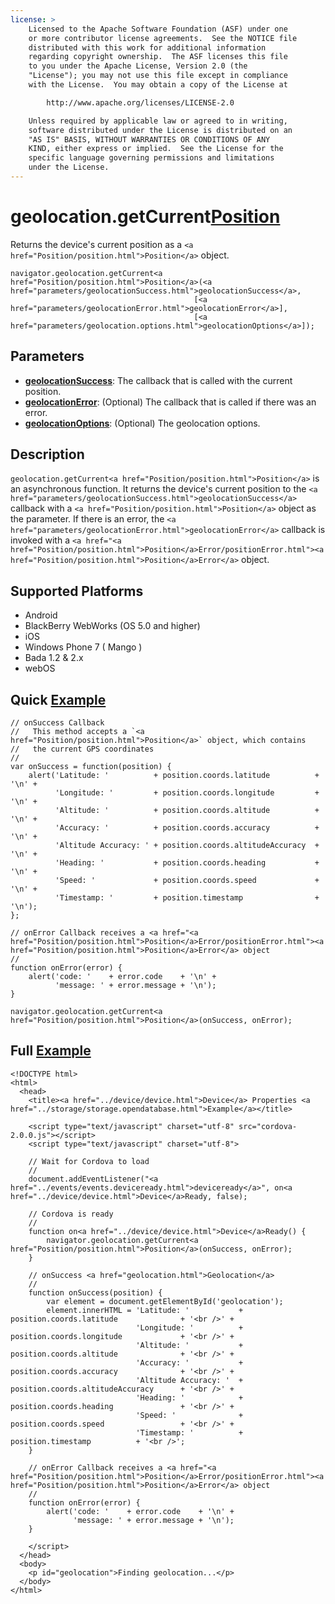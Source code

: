 ```yaml
---
license: >
    Licensed to the Apache Software Foundation (ASF) under one
    or more contributor license agreements.  See the NOTICE file
    distributed with this work for additional information
    regarding copyright ownership.  The ASF licenses this file
    to you under the Apache License, Version 2.0 (the
    "License"); you may not use this file except in compliance
    with the License.  You may obtain a copy of the License at

        http://www.apache.org/licenses/LICENSE-2.0

    Unless required by applicable law or agreed to in writing,
    software distributed under the License is distributed on an
    "AS IS" BASIS, WITHOUT WARRANTIES OR CONDITIONS OF ANY
    KIND, either express or implied.  See the License for the
    specific language governing permissions and limitations
    under the License.
---
```


geolocation.getCurrent<a href="Position/position.html">Position</a>
==============================

Returns the device's current position as a `<a href="Position/position.html">Position</a>` object.

    navigator.geolocation.getCurrent<a href="Position/position.html">Position</a>(<a href="parameters/geolocationSuccess.html">geolocationSuccess</a>, 
                                             [<a href="parameters/geolocationError.html">geolocationError</a>], 
                                             [<a href="parameters/geolocation.options.html">geolocationOptions</a>]);

Parameters
----------

- __<a href="parameters/geolocationSuccess.html">geolocationSuccess</a>__: The callback that is called with the current position.
- __<a href="parameters/geolocationError.html">geolocationError</a>__: (Optional) The callback that is called if there was an error.
- __<a href="parameters/geolocation.options.html">geolocationOptions</a>__: (Optional) The geolocation options.

Description
-----------

`geolocation.getCurrent<a href="Position/position.html">Position</a>` is an asynchronous function. It returns the device's current position to the `<a href="parameters/geolocationSuccess.html">geolocationSuccess</a>` callback with a `<a href="Position/position.html">Position</a>` object as the parameter.  If there is an error, the `<a href="parameters/geolocationError.html">geolocationError</a>` callback is invoked with a `<a href="<a href="Position/position.html">Position</a>Error/positionError.html"><a href="Position/position.html">Position</a>Error</a>` object.


Supported Platforms
-------------------

- Android
- BlackBerry WebWorks (OS 5.0 and higher)
- iOS
- Windows Phone 7 ( Mango )
- Bada 1.2 & 2.x
- webOS
    
Quick <a href="../storage/storage.opendatabase.html">Example</a>
-------------

    // onSuccess Callback
    //   This method accepts a `<a href="Position/position.html">Position</a>` object, which contains
    //   the current GPS coordinates
    //
    var onSuccess = function(position) {
        alert('Latitude: '          + position.coords.latitude          + '\n' +
              'Longitude: '         + position.coords.longitude         + '\n' +
              'Altitude: '          + position.coords.altitude          + '\n' +
              'Accuracy: '          + position.coords.accuracy          + '\n' +
              'Altitude Accuracy: ' + position.coords.altitudeAccuracy  + '\n' +
              'Heading: '           + position.coords.heading           + '\n' +
              'Speed: '             + position.coords.speed             + '\n' +
              'Timestamp: '         + position.timestamp                + '\n');
    };

    // onError Callback receives a <a href="<a href="Position/position.html">Position</a>Error/positionError.html"><a href="Position/position.html">Position</a>Error</a> object
    //
    function onError(error) {
        alert('code: '    + error.code    + '\n' +
              'message: ' + error.message + '\n');
    }

    navigator.geolocation.getCurrent<a href="Position/position.html">Position</a>(onSuccess, onError);

Full <a href="../storage/storage.opendatabase.html">Example</a>
------------

    <!DOCTYPE html>
    <html>
      <head>
        <title><a href="../device/device.html">Device</a> Properties <a href="../storage/storage.opendatabase.html">Example</a></title>

        <script type="text/javascript" charset="utf-8" src="cordova-2.0.0.js"></script>
        <script type="text/javascript" charset="utf-8">

        // Wait for Cordova to load
        //
        document.addEventListener("<a href="../events/events.deviceready.html">deviceready</a>", on<a href="../device/device.html">Device</a>Ready, false);

        // Cordova is ready
        //
        function on<a href="../device/device.html">Device</a>Ready() {
            navigator.geolocation.getCurrent<a href="Position/position.html">Position</a>(onSuccess, onError);
        }
    
        // onSuccess <a href="geolocation.html">Geolocation</a>
        //
        function onSuccess(position) {
            var element = document.getElementById('geolocation');
            element.innerHTML = 'Latitude: '           + position.coords.latitude              + '<br />' +
                                'Longitude: '          + position.coords.longitude             + '<br />' +
                                'Altitude: '           + position.coords.altitude              + '<br />' +
                                'Accuracy: '           + position.coords.accuracy              + '<br />' +
                                'Altitude Accuracy: '  + position.coords.altitudeAccuracy      + '<br />' +
                                'Heading: '            + position.coords.heading               + '<br />' +
                                'Speed: '              + position.coords.speed                 + '<br />' +
                                'Timestamp: '          +                                   position.timestamp          + '<br />';
        }
    
	    // onError Callback receives a <a href="<a href="Position/position.html">Position</a>Error/positionError.html"><a href="Position/position.html">Position</a>Error</a> object
	    //
	    function onError(error) {
	        alert('code: '    + error.code    + '\n' +
	              'message: ' + error.message + '\n');
	    }

        </script>
      </head>
      <body>
        <p id="geolocation">Finding geolocation...</p>
      </body>
    </html>
